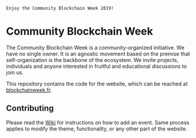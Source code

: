 ```

Enjoy the Community Blockchain Week 2019!

```

# Community Blockchain Week

The Community Blockchain Week is a community-organized initiative. We have no single
owner. It is an agnostic movement based on the premise that self-organization
is the backbone of the ecosystem. We invite projects, individuals and anyone
interested in fruitful and educational discussions to join us.

This repository contains the code for the website, which can be reached at
[blockchainweek.fr](https://blockchainweek.fr/).

## Contributing

Please read the
[Wiki](https://github.com/nsexer/blockchainweek.fr/wiki/Contributing)
for instructions on how to add an event. Same process applies to modify the
theme, functionality, or any other part of the website.
